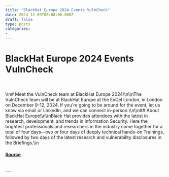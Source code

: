 ```yaml
---
title: "BlackHat Europe 2024 Events VulnCheck"
date: 2024-12-09T00:00:00.000Z
draft: false
type: posts
categories: 
- 
---
```

# BlackHat Europe 2024 Events VulnCheck

<br/>

<br/>
\\n# Meet the VulnCheck team at BlackHat Europe 2024\\n\\nThe VulnCheck team will be at BlackHat Europe at the ExCel London, in London on December 9-12, 2024. If you're going to be around for the event, let us know via email or LinkedIn, and we can connect in-person.\\n\\n## About BlackHat Europe\\n\\nBlack Hat provides attendees with the latest in research, development, and trends in Information Security. Here the brightest professionals and researchers in the industry come together for a total of four days—two or four days of deeply technical hands-on Trainings, followed by two days of the latest research and vulnerability disclosures in the Briefings.\\n

#### [Source](https://vulncheck.com/blog/blackhateur2024)

<br/>
---
